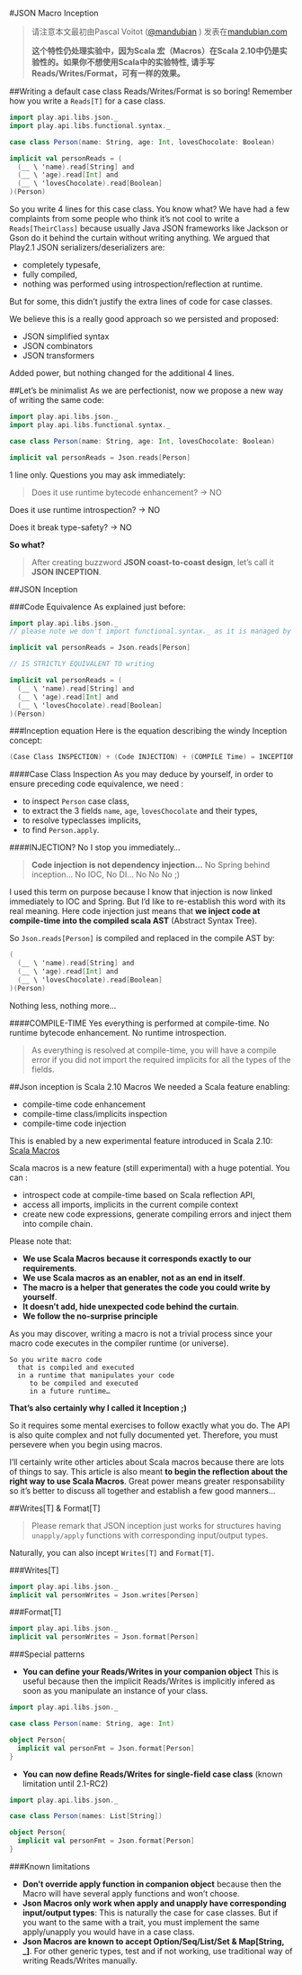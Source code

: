 #JSON Macro Inception

> 请注意本文最初由Pascal Voitot ([@mandubian](https://github.com/mandubian) ) 发表在[mandubian.com](http://mandubian.com/2012/11/11/JSON-inception/) 
>
> **这个特性仍处理实验中，因为Scala 宏（Macros）在Scala 2.10中仍是实验性的。如果你不想使用Scala中的实验特性, 请手写 Reads/Writes/Format，可有一样的效果。**


##Writing a default case class Reads/Writes/Format is so boring!
Remember how you write a `Reads[T]` for a case class.

```scala
import play.api.libs.json._
import play.api.libs.functional.syntax._

case class Person(name: String, age: Int, lovesChocolate: Boolean)

implicit val personReads = (
  (__ \ 'name).read[String] and
  (__ \ 'age).read[Int] and
  (__ \ 'lovesChocolate).read[Boolean]
)(Person)
```

So you write 4 lines for this case class.
You know what?
We have had a few complaints from some people who think it’s not cool to write a `Reads[TheirClass]` because usually Java JSON frameworks like Jackson or Gson do it behind the curtain without writing anything.
We argued that Play2.1 JSON serializers/deserializers are:

* completely typesafe,
* fully compiled,
* nothing was performed using introspection/reflection at runtime.

But for some, this didn’t justify the extra lines of code for case classes.

We believe this is a really good approach so we persisted and proposed:

* JSON simplified syntax
* JSON combinators
* JSON transformers

Added power, but nothing changed for the additional 4 lines.


##Let’s be minimalist
As we are perfectionist, now we propose a new way of writing the same code:

```scala
import play.api.libs.json._
import play.api.libs.functional.syntax._

case class Person(name: String, age: Int, lovesChocolate: Boolean)

implicit val personReads = Json.reads[Person]
```

1 line only.
Questions you may ask immediately:

> Does it use runtime bytecode enhancement? -> NO
>
Does it use runtime introspection? -> NO
>
Does it break type-safety? -> NO

**So what?**

> After creating buzzword **JSON coast-to-coast design**, let’s call it **JSON INCEPTION**.


##JSON Inception


###Code Equivalence
As explained just before:

```scala
import play.api.libs.json._
// please note we don't import functional.syntax._ as it is managed by the macro itself

implicit val personReads = Json.reads[Person]

// IS STRICTLY EQUIVALENT TO writing

implicit val personReads = (
  (__ \ 'name).read[String] and
  (__ \ 'age).read[Int] and
  (__ \ 'lovesChocolate).read[Boolean]
)(Person)
```

###Inception equation
Here is the equation describing the windy Inception concept:

```scala
(Case Class INSPECTION) + (Code INJECTION) + (COMPILE Time) = INCEPTION
```

####Case Class Inspection
As you may deduce by yourself, in order to ensure preceding code equivalence, we need :

* to inspect `Person` case class,
* to extract the 3 fields `name`, `age`, `lovesChocolate` and their types,
* to resolve typeclasses implicits,
* to find `Person.apply`.

####INJECTION?
No I stop you immediately… 

> **Code injection is not dependency injection…**
No Spring behind inception… No IOC, No DI… No No No ;) 

I used this term on purpose because I know that injection is now linked immediately to IOC and Spring. But I’d like to re-establish this word with its real meaning.
Here code injection just means that **we inject code at compile-time into the compiled scala AST** (Abstract Syntax Tree).

So `Json.reads[Person]` is compiled and replaced in the compile AST by:

```scala
(
  (__ \ 'name).read[String] and
  (__ \ 'age).read[Int] and
  (__ \ 'lovesChocolate).read[Boolean]
)(Person)
```

Nothing less, nothing more…

####COMPILE-TIME
Yes everything is performed at compile-time.
No runtime bytecode enhancement.
No runtime introspection. 

> As everything is resolved at compile-time, you will have a compile error if you did not import the required implicits for all the types of the fields.


##Json inception is Scala 2.10 Macros
We needed a Scala feature enabling:
* compile-time code enhancement
* compile-time class/implicits inspection
* compile-time code injection

This is enabled by a new experimental feature introduced in Scala 2.10: [Scala Macros](http://scalamacros.org/)  

Scala macros is a new feature (still experimental) with a huge potential. You can :

* introspect code at compile-time based on Scala reflection API,
* access all imports, implicits in the current compile context
* create new code expressions, generate compiling errors and inject them into compile chain.

Please note that:

* **We use Scala Macros because it corresponds exactly to our requirements**.
* **We use Scala macros as an enabler, not as an end in itself**.
* **The macro is a helper that generates the code you could write by yourself**.
* **It doesn’t add, hide unexpected code behind the curtain**.
* **We follow the no-surprise principle**

As you may discover, writing a macro is not a trivial process since your macro code executes in the compiler runtime (or universe).
 
```
So you write macro code 
  that is compiled and executed 
  in a runtime that manipulates your code 
     to be compiled and executed 
     in a future runtime…           
```

**That’s also certainly why I called it Inception ;)**

So it requires some mental exercises to follow exactly what you do. The API is also quite complex and not fully documented yet. Therefore, you must persevere when you begin using macros.

I’ll certainly write other articles about Scala macros because there are lots of things to say.
This article is also meant **to begin the reflection about the right way to use Scala Macros**.
Great power means greater responsability so it’s better to discuss all together and establish a few good manners…


##Writes[T] & Format[T]

> Please remark that JSON inception just works for structures having `unapply/apply` functions with corresponding input/output types.

Naturally, you can also incept `Writes[T]` and `Format[T]`.


###Writes[T]

```scala
import play.api.libs.json._
implicit val personWrites = Json.writes[Person]
```

###Format[T]

```scala
import play.api.libs.json._
implicit val personWrites = Json.format[Person]
```

###Special patterns

* **You can define your Reads/Writes in your companion object** 
This is useful because then the implicit Reads/Writes is implicitly infered as soon as you manipulate an instance of your class.

```scala
import play.api.libs.json._

case class Person(name: String, age: Int)

object Person{
  implicit val personFmt = Json.format[Person]
}
```

* **You can now define Reads/Writes for single-field case class** (known limitation until 2.1-RC2)

```scala
import play.api.libs.json._

case class Person(names: List[String])

object Person{
  implicit val personFmt = Json.format[Person]
}
```

###Known limitations

* **Don’t override apply function in companion object** because then the Macro will have several apply functions and won’t choose.
* **Json Macros only work when apply and unapply have corresponding input/output types**: This is naturally the case for case classes. But if you want to the same with a trait, you must implement the same apply/unapply you would have in a case class.
* __Json Macros are known to accept Option/Seq/List/Set & Map[String, _]__. For other generic types, test and if not working, use traditional way of writing Reads/Writes manually.